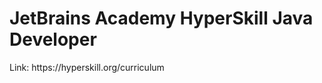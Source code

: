# JetBrains Academy HyperSkill Java Developer
<p>Link: <link>https://hyperskill.org/curriculum</link></p>
